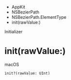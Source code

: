 

- AppKit
- NSBezierPath
- NSBezierPath.ElementType
-  init(rawValue:) 

Initializer

# init(rawValue:)

macOS

``` source
init?(rawValue: UInt)
```

